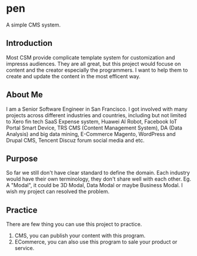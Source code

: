 # pen

A simple CMS system.

## Introduction

Most CSM provide complicate template system for customization and impresss audiences. They are all great, but this
project would focuse on content and the creator especially the programmers. I want to help them to create and update
the content in the most efficent way.

## About Me

I am a Senior Software Engineer in San Francisco. I got involved with many projects across different industries and
countries, including but not limited to Xero fin tech SaaS Expense system, Huawei AI Robot, Facebook IoT Portal Smart
Device, TRS CMS (Content Management System), DA (Data Analysis) and big data mining, E-Commerce Magento, WordPress and
Drupal CMS, Tencent Discuz forum social media and etc.

## Purpose

So far we still don't have clear standard to define the domain. Each industry would have their own terminology, they
don't share well with each other. Eg. A "Modal", it could be 3D Modal, Data Modal or maybe Business Modal. I wish my
project can resolved the problem.

## Practice

There are few thing you can use this project to practice.

1. CMS, you can publish your content with this program.
2. ECommerce, you can also use this program to sale your product or service.
